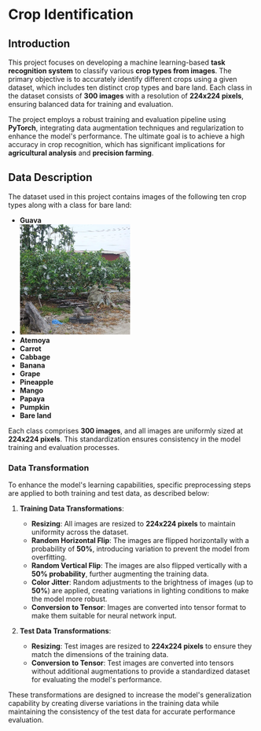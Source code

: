 # Crop Identification

## Introduction
This project focuses on developing a machine learning-based **task recognition system** to classify various **crop types from images**. The primary objective is to accurately identify different crops using a given dataset, which includes ten distinct crop types and bare land. Each class in the dataset consists of **300 images** with a resolution of **224x224 pixels**, ensuring balanced data for training and evaluation.

The project employs a robust training and evaluation pipeline using **PyTorch**, integrating data augmentation techniques and regularization to enhance the model's performance. The ultimate goal is to achieve a high accuracy in crop recognition, which has significant implications for **agricultural analysis** and **precision farming**.

## Data Description
The dataset used in this project contains images of the following ten crop types along with a class for bare land:

- **Guava**
- ![Guava Image](pictures/guava.15.png)
- **Atemoya**
- **Carrot**
- **Cabbage**
- **Banana**
- **Grape**
- **Pineapple**
- **Mango**
- **Papaya**
- **Pumpkin**
- **Bare land**

Each class comprises **300 images**, and all images are uniformly sized at **224x224 pixels**. This standardization ensures consistency in the model training and evaluation processes.

### Data Transformation
To enhance the model's learning capabilities, specific preprocessing steps are applied to both training and test data, as described below:

1. **Training Data Transformations**:
   - **Resizing**: All images are resized to **224x224 pixels** to maintain uniformity across the dataset.
   - **Random Horizontal Flip**: The images are flipped horizontally with a probability of **50%**, introducing variation to prevent the model from overfitting.
   - **Random Vertical Flip**: The images are also flipped vertically with a **50% probability**, further augmenting the training data.
   - **Color Jitter**: Random adjustments to the brightness of images (up to **50%**) are applied, creating variations in lighting conditions to make the model more robust.
   - **Conversion to Tensor**: Images are converted into tensor format to make them suitable for neural network input.

2. **Test Data Transformations**:
   - **Resizing**: Test images are resized to **224x224 pixels** to ensure they match the dimensions of the training data.
   - **Conversion to Tensor**: Test images are converted into tensors without additional augmentations to provide a standardized dataset for evaluating the model's performance.

These transformations are designed to increase the model's generalization capability by creating diverse variations in the training data while maintaining the consistency of the test data for accurate performance evaluation.
